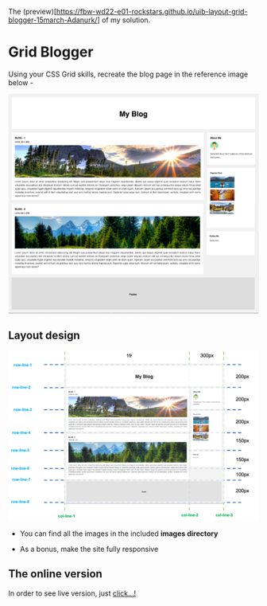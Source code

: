 The (preview)[https://fbw-wd22-e01-rockstars.github.io/uib-layout-grid-blogger-15march-Adanurk/] of my solution.

# Grid Blogger

Using your CSS Grid skills, recreate the blog page in the reference image below -

![Desktop](./layout_images/desktop.png "desktop version")

## Layout design

![Desktop](./layout_images/Blog_layout.png "desktop version")

- You can find all the images in the included **images directory**

- As a bonus, make the site fully responsive

## The online version

In order to see live version, just [click...!](https://hsnakk.github.io/UIB_Layout_Grid_Exercise-2/)
